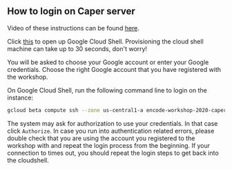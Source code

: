 ## How to login on Caper server

Video of these instructions can be found [here](https://drive.google.com/file/d/1CtXuK0UM8zD_zm93gio19navmcCrAdp7/view).

Click [this](https://ssh.cloud.google.com/cloudshell/editor?shellonly=true) to open up Google Cloud Shell. Provisioning the cloud shell machine can take up to 30 seconds, don't worry! 

You will be asked to choose your Google account or enter your Google credentials. Choose the right Google account that you have registered with the workshop.

On Google Cloud Shell, run the following command line to login on the instance:
```bash
gcloud beta compute ssh --zone us-central1-a encode-workshop-2020-caper-server --project encode-workshop
```

The system may ask for authorization to use your credentials. In that case click `Authorize`. 
In case you run into authentication related errors, please double check that you are using the account you registered to the workshop with and repeat the login process from the beginning.
If your connection to times out, you should repeat the login steps to get back into the cloudshell.
